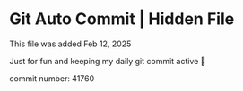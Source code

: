 # Git Auto Commit | Hidden File

This file was added Feb 12, 2025

Just for fun and keeping my daily git commit active 🤪

commit number: 41760
